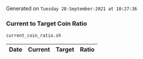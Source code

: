 Generated on `Tuesday 28-September-2021 at 10:27:36`

### Current to Target Coin Ratio
`current_coin_ratio.sh`

Date|Current|Target|Ratio
---|---|---|---
